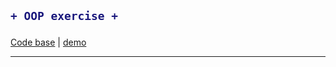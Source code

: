 <h2>

```diff
+ OOP exercise +
```
</h2> 

[Code base](https://github.com/maxovsanyuk/kottans-frontend/blob/master/task_js-pre-oop/index.js) | [demo](https://maxovsanyuk.github.io/oop-part2/)

-----------------------------------------------------------------------------------------------------------------------